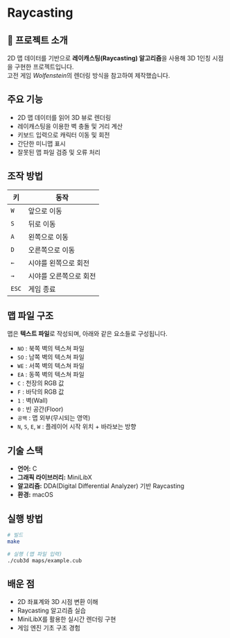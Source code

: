 # Raycasting

## 📖 프로젝트 소개
2D 맵 데이터를 기반으로 **레이캐스팅(Raycasting) 알고리즘**을 사용해 3D 1인칭 시점을 구현한 프로젝트입니다.  
고전 게임 *Wolfenstein*의 렌더링 방식을 참고하여 제작했습니다.

## 주요 기능
- 2D 맵 데이터를 읽어 3D 뷰로 렌더링
- 레이캐스팅을 이용한 벽 충돌 및 거리 계산
- 키보드 입력으로 캐릭터 이동 및 회전
- 간단한 미니맵 표시
- 잘못된 맵 파일 검증 및 오류 처리

## 조작 방법
| 키 | 동작 |
|----|------|
| `W` | 앞으로 이동 |
| `S` | 뒤로 이동 |
| `A` | 왼쪽으로 이동 |
| `D` | 오른쪽으로 이동 |
| `←` | 시야를 왼쪽으로 회전 |
| `→` | 시야를 오른쪽으로 회전 |
| `ESC` | 게임 종료 |

## 맵 파일 구조
맵은 **텍스트 파일**로 작성되며, 아래와 같은 요소들로 구성됩니다.

- `NO` : 북쪽 벽의 텍스쳐 파일
- `SO` : 남쪽 벽의 텍스쳐 파일
- `WE` : 서쪽 벽의 텍스쳐 파일
- `EA` : 동쪽 벽의 텍스쳐 파일
- `C` : 천장의 RGB 값
- `F` : 바닥의 RGB 값
- `1` : 벽(Wall)  
- `0` : 빈 공간(Floor)  
- `공백` : 맵 외부(무시되는 영역)
- `N`, `S`, `E`, `W` : 플레이어 시작 위치 + 바라보는 방향  

## 기술 스택
- **언어:** C  
- **그래픽 라이브러리:** MiniLibX  
- **알고리즘:** DDA(Digital Differential Analyzer) 기반 Raycasting  
- **환경:** macOS  

## 실행 방법
```bash
# 빌드
make

# 실행 (맵 파일 입력)
./cub3d maps/example.cub
```

## 배운 점
- 2D 좌표계와 3D 시점 변환 이해
- Raycasting 알고리즘 실습
- MiniLibX를 활용한 실시간 렌더링 구현
- 게임 엔진 기초 구조 경험
